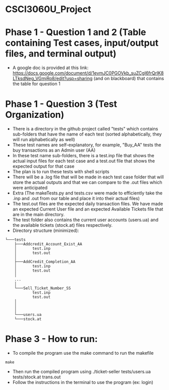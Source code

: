 # CSCI3060U_Project

# Phase 1 - Question 1 and 2 (Table containing Test cases, input/output files, and terminal output)

- A google doc is provided at this link: https://docs.google.com/document/d/1evmJC0PGOVkb_suZCgI6frQrlK8LTksdNeg_VGmjRo8/edit?usp=sharing (and on blackboard) that contains the table for question 1

# Phase 1 - Question 3 (Test Organization)

- There is a directory in the github project called "tests" which contains sub-folders that have the name of each test (sorted alphabetically, they will run alphabetically as well)
- These test names are self-explanatory, for example, "Buy_AA" tests the buy transactions as an Admin user (AA)
- In these test name sub-folders, there is a test.inp file that shows the actual input files for each test case and a test.out file that shows the expected output for that case
- The plan is to run these tests with shell scripts
- There will be a .log file that will be made in each test case folder that will store the actual outputs and that we can compare to the .out files which were anticipated
- Extra (The makeTests.py and tests.csv were made to efficiently take the .inp and .out from our table and place it into their actual files)
- The test.out files are the expected daily transaction files. We have made an expected Current User file and an expected Available Tickets file that are in the main directory.
- The test folder also contains the current user accounts (users.ua) and the available tickets (stock.at) files respectively. 
- Directory structure (minimized):
```
└───tests
    ├───Addcredit_Account_Exist_AA
    │       test.inp
    │       test.out
    │
    ├───AddCredit_Completion_AA
    │       test.inp
    │       test.out
    │
    ...
    │
    └───Sell_Ticket_Number_SS
            test.inp
            test.out
    │       
    │
    │
    └───users.ua
    └───stock.at
```	
# Phase 3 - How to run:

- To compile the program use the make command to run the makefile
```
make
```
- Then run the compiled program using ./ticket-seller tests/users.ua tests/stock.at trans.out
- Follow the instructions in the terminal to use the program (ex: login)
 	
	
